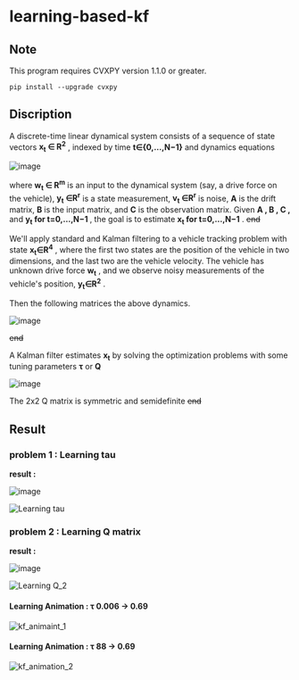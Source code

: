 # learning-based-kf

## Note
This program requires CVXPY version 1.1.0 or greater.
```
pip install --upgrade cvxpy
```

## Discription

A discrete-time linear dynamical system consists of a sequence of state vectors <strong>x<sub>t</sub> ∈ R<sup>2</sup></strong>  , indexed by time  <strong>t∈{0,…,N−1}</strong>  and dynamics equations

![image](https://user-images.githubusercontent.com/57785895/100959190-15df7d00-3561-11eb-998d-5b4189344629.png)
  
where <strong>w<sub>t</sub> ∈ R<sup>m</sup></strong>  is an input to the dynamical system (say, a drive force on the vehicle),  <strong>y<sub>t</sub> ∈R<sup>r</sup></strong>  is a state measurement,  <strong>v<sub>t</sub> ∈R<sup>r</sup></strong>  is noise,  **A**  is the drift matrix,  **B**  is the input matrix, and  **C**  is the observation matrix.
Given  **A ,  B ,  C ,** and  <strong> y<sub>t</sub>  for  t=0,…,N−1 </strong>, the goal is to estimate  <strong>x<sub>t</sub>  for  t=0,…,N−1</strong> .
~~end~~

We'll apply standard and Kalman filtering to a vehicle tracking problem with state  <strong>x<sub>t</sub>∈R<sup>4</sup></strong> , where the first two states are the position of the vehicle in two dimensions, and the last two are the vehicle velocity. The vehicle has unknown drive force  <strong>w<sub>t</sub></strong> , and we observe noisy measurements of the vehicle's position,  <strong>y<sub>t</sub>∈R<sup>2</sup></strong> .

Then the following matrices the above dynamics.

![image](https://user-images.githubusercontent.com/57785895/100959212-22fc6c00-3561-11eb-8468-351c848c3ef7.png)

~~end~~

A Kalman filter estimates   <strong>x<sub>t</sub></strong>  by solving the optimization problems with some tuning parameters **τ** or **Q**

![image](https://user-images.githubusercontent.com/57785895/100961621-1595b080-3566-11eb-9f52-dbb18d07e178.png)

The 2x2 Q matrix is symmetric and semidefinite
~~end~~


## Result

### problem 1 : Learning tau
**result :**

![image](https://user-images.githubusercontent.com/57785895/100960109-f9444480-3562-11eb-9506-8f9d3fb15fe0.png)


![Learning tau](https://user-images.githubusercontent.com/57785895/99908424-ef7e3e00-2d25-11eb-9573-9850b3e8df56.png)


### problem 2 : Learning Q matrix
**result :**

![image](https://user-images.githubusercontent.com/57785895/100959769-58ee2000-3562-11eb-8c1f-27387b962be5.png)
 
![Learning Q_2](https://user-images.githubusercontent.com/57785895/100187865-5cfbbb80-2f2c-11eb-9ab8-fab581ee8ae5.png)


#### Learning Animation : τ 0.006 → 0.69

![kf_animaint_1](https://user-images.githubusercontent.com/57785895/99908174-6dd9e080-2d24-11eb-841c-63a924860943.gif)


#### Learning Animation : τ 88 → 0.69

![kf_animation_2](https://user-images.githubusercontent.com/57785895/99908182-7df1c000-2d24-11eb-8ed5-6c407660147d.gif)
